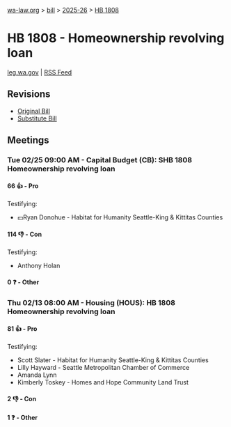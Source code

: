 [wa-law.org](/) > [bill](/bill/) > [2025-26](/bill/2025-26/) > [HB 1808](/bill/2025-26/hb/1808/)

# HB 1808 - Homeownership revolving loan
[leg.wa.gov](https://app.leg.wa.gov/billsummary?BillNumber=1808&Year=2025&Initiative=false) | [RSS Feed](./rss.xml)

## Revisions
* [Original Bill](1/)
* [Substitute Bill](S/)

## Meetings
### Tue 02/25 09:00 AM - Capital Budget (CB): SHB 1808 Homeownership revolving loan
#### 66 👍 - Pro
Testifying:
* 💵Ryan Donohue - Habitat for Humanity Seattle-King & Kittitas Counties

#### 114 👎 - Con
Testifying:
* Anthony Holan

#### 0 ❓ - Other

### Thu 02/13 08:00 AM - Housing (HOUS): HB 1808 Homeownership revolving loan
#### 81 👍 - Pro
Testifying:
* Scott Slater - Habitat for Humanity Seattle-King & Kittitas Counties
* Lilly Hayward - Seattle Metropolitan Chamber of Commerce
* Amanda Lynn
* Kimberly Toskey - Homes and Hope Community Land Trust

#### 2 👎 - Con

#### 1 ❓ - Other
